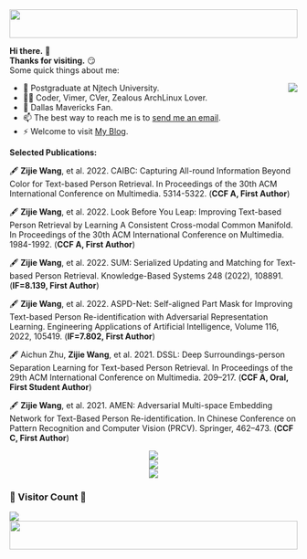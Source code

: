<img style="height:50px;width:100%;" src="https://github.com/JonnieWayy/JonnieWayy/blob/master/src/imgs/2.gif" height="50px" width="100%" />



**Hi there.** 👋  
**Thanks for visiting.** 😏  
Some quick things about me:

<img align="right" src="https://github-readme-stats.vercel.app/api?username=JonnieWayy&count_private=true&show_icons=true&theme=radical&include_all_commits=True&show_icons=True">

+ 🔭 Postgraduate at Njtech University.
+ 🧑‍💻 Coder, Vimer, CVer, Zealous ArchLinux Lover.
+ 🏀 Dallas Mavericks Fan.
+ 📫 The best way to reach me is to <a href="mailto:zijiewang9928@gmail.com">send me an email</a>.
+ ⚡ Welcome to visit [My Blog](http://wzj.life/).

<!--
[![Zijie Wang's GitHub Stats](https://github-readme-stats.vercel.app/api?username=JonnieWayy&count_private=true&show_icons=true&theme=radical&include_all_commits=True)](https://github.com/JonnieWayy)
-->

**Selected Publications:**

🖋 **Zijie Wang**, et al. 2022. CAIBC: Capturing All-round Information Beyond Color for Text-based Person Retrieval. In Proceedings of the 30th ACM International Conference on Multimedia. 5314-5322. (**CCF A, First Author**)

🖋 **Zijie Wang**, et al. 2022. Look Before You Leap: Improving Text-based Person Retrieval by Learning A Consistent Cross-modal Common Manifold. In Proceedings of the 30th ACM International Conference on Multimedia. 1984-1992. (**CCF A, First Author**)

🖋 **Zijie Wang**, et al. 2022. SUM: Serialized Updating and Matching for Text-based Person Retrieval. Knowledge-Based Systems 248 (2022), 108891. (**IF=8.139, First Author**)

🖋 **Zijie Wang**, et al. 2022. ASPD-Net: Self-aligned Part Mask for Improving Text-based Person Re-identification with Adversarial Representation Learning. Engineering Applications of Artificial Intelligence, Volume 116, 2022, 105419. (**IF=7.802, First Author**)

🖋 Aichun Zhu, **Zijie Wang**, et al. 2021. DSSL: Deep Surroundings-person Separation Learning for Text-based Person Retrieval. In Proceedings of the 29th ACM International Conference on Multimedia. 209–217. (**CCF A, Oral, First Student Author**)

🖋 **Zijie Wang**, et al. 2021. AMEN: Adversarial Multi-space Embedding Network for Text-Based Person Re-identification. In Chinese Conference on Pattern Recognition and Computer Vision (PRCV). Springer, 462–473. (**CCF C, First Author**) 

<div align="center"> <img src="https://github-profile-trophy.vercel.app/?username=JonnieWayy&theme=darkhub&row=1&column=7&no-frame=True&no-bg=False" /> </div>

<div align="center"> <img src="https://github-readme-streak-stats.herokuapp.com/?user=JonnieWayy&theme=radical&hide_border=False" /> </div>

<!-- <div align="center"> <img src="https://metrics.lecoq.io/JonnieWayy?template=classic&config.timezone=Asia%2FShanghai"> </div> -->

<div align="center"> <img src="https://activity-graph.herokuapp.com/graph?username=JonnieWayy&theme=xcode" /> </div>

### 🌱 Visitor Count 🌱
<img src="https://profile-counter.glitch.me/JonnieWayy/count.svg" />

<img style="height:50px;width:100%;" src="https://github.com/JonnieWayy/JonnieWayy/blob/master/src/imgs/3.gif" height="50px" width="100%" />


<!--
**JonnieWayy/JonnieWayy** is a ✨ _special_ ✨ repository because its `README.md` (this file) appears on your GitHub profile.

Here are some ideas to get you started:

- 🔭 I’m currently working on ...
- 🌱 I’m currently learning ...
- 👯 I’m looking to collaborate on ...
- 🤔 I’m looking for help with ...
- 💬 Ask me about ...
- 📫 How to reach me: ...
- 😄 Pronouns: ...
- ⚡ Fun fact: ...
-->
